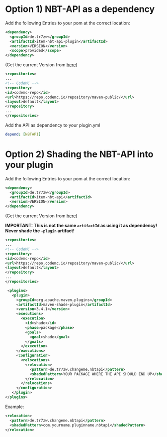 # Option 1) NBT-API as a dependency

Add the following Entries to your pom at the correct location:

```xml
<dependency>
  <groupId>de.tr7zw</groupId>
  <artifactId>item-nbt-api-plugin</artifactId>
  <version>VERSION</version>
  <scope>provided</scope>
</dependency>
```

(Get the current Version from [here](https://modrinth.com/plugin/nbtapi/versions))

```xml
<repositories>
...
<!-- CodeMC -->
<repository>
<id>codemc-repo</id>
<url>https://repo.codemc.io/repository/maven-public/</url>
<layout>default</layout>
</repository>
...
</repositories>
```

Add the API as dependency to your plugin.yml

```yaml
depend: [NBTAPI]
```

# Option 2) Shading the NBT-API into your plugin

Add the following Entries to your pom at the correct location:

```xml
<dependency>
  <groupId>de.tr7zw</groupId>
  <artifactId>item-nbt-api</artifactId>
  <version>VERSION</version>
</dependency>
```

(Get the current Version from [here](https://modrinth.com/plugin/nbtapi/versions))

**IMPORTANT: This is not the same ``artifactId`` as using it as dependency! Never shade the ``-plugin`` artifact!**

```xml
<repositories>
...
<!-- CodeMC -->
<repository>
<id>codemc-repo</id>
<url>https://repo.codemc.io/repository/maven-public/</url>
<layout>default</layout>
</repository>
...
</repositories>
```

```xml
 <plugins>
   <plugin>
     <groupId>org.apache.maven.plugins</groupId>
     <artifactId>maven-shade-plugin</artifactId>
     <version>3.4.1</version>
     <executions>
       <execution>
         <id>shade</id>
         <phase>package</phase>
         <goals>
           <goal>shade</goal>
         </goals>
       </execution>
     </executions>
     <configuration>
       <relocations>
         <relocation>
           <pattern>de.tr7zw.changeme.nbtapi</pattern>
           <shadedPattern>YOUR PACKAGE WHERE THE API SHOULD END UP</shadedPattern>
         </relocation>
       </relocations>
     </configuration>
   </plugin>
</plugins>
```

Example:

```xml
<relocation>
  <pattern>de.tr7zw.changeme.nbtapi</pattern>
  <shadedPattern>com.yourname.pluginname.nbtapi</shadedPattern>
</relocation>
```

